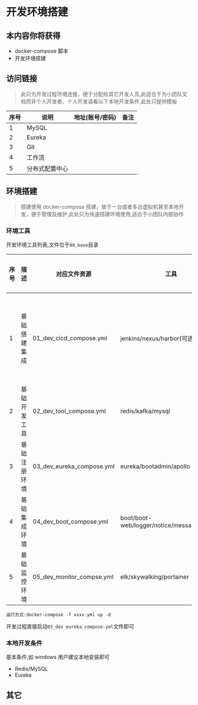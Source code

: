 # 开发环境搭建

## 本内容你将获得

- docker-compose 脚本
- 开发环境搭建

## 访问链接

> 此只为开发过程环境连接，便于分配给其它开发人员,此适合于为小团队文档而非个人开发者，个人开发请看以下本地开发条件,此处只提供模板

| 序号 | 说明           | 地址(账号/密码) | 备注 |
| ---- | -------------- | --------------- | ---- |
| 1    | MySQL          |                 |      |
| 2    | Eureka         |                 |      |
| 3    | Git            |                 |      |
| 4    | 工作流         |                 |      |
| 5    | 分布式配置中心 |                 |      |

## 环境搭建

> 搭建使用 docker-compose 搭建，放于一台或者多台虚拟机甚至本地开发，便于管理及维护,此处只为快速搭建环境使用,适合于小团队内部协作

### 环境工具

开发环境工具列表,文件位于`80_base`目录

| 序号 | 描述         | 对应文件资源              | 工具                                        | 对应部门  | 备注                 |
| ---- | ------------ | ------------------------- | ------------------------------------------- | --------- | -------------------- |
| 1    | 基础搭建集成 | 01_dev_cicd_compose.yml   | jenkins/nexus/harbor(可选)                  | 中台      | 代码管理统一安装管理 |
| 2    | 基础开发工具 | 02_dev_tool_compose.yml   | redis/kafka/mysql                           | 开发      |                      |
| 3    | 基础注册环境 | 03_dev_eureka_compose.yml | eureka/bootadmin/apollo                     | 开发      |                      |
| 4    | 基础集成环境 | 04_dev_boot_compose.yml   | boot/boot-web/logger/notice/message/storage | 开发/测试 |                      |
| 5    | 基础监控环境 | 05_dev_monitor_compse.yml | elk/skywalking/portainer                    | 开发测试  | .                    |

`运行方式:docker-compose -f xxxx.yml up -d`

开发过程直接启动`03_dev_eureka_compose.yml`文件即可

### 本地开发条件

基本条件,如 windows 用户建议本地安装即可

- Redis/MySQL
- Eureke

## 其它
